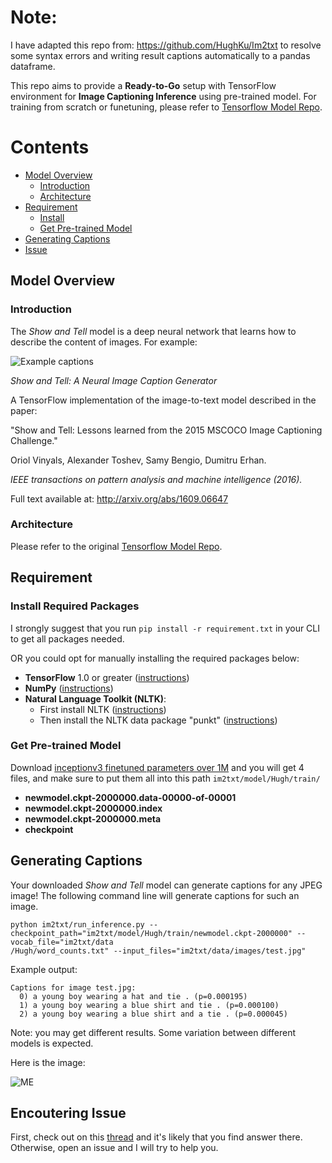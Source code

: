 # Note:
I have adapted this repo from: https://github.com/HughKu/Im2txt to resolve some syntax errors and writing result captions automatically to a pandas dataframe.

This repo aims to provide a **Ready-to-Go** setup with TensorFlow environment for **Image Captioning Inference** using pre-trained model. For training from scratch or funetuning, please refer to [Tensorflow Model Repo](https://github.com/tensorflow/models/tree/master/research/im2txt).


# Contents
* [Model Overview](#model-overview)
    * [Introduction](#introduction)
    * [Architecture](#architecture)
* [Requirement](#getting-started)
    * [Install](#install-required-packages)
    * [Get Pre-trained Model](#get-pre-trained-model)
* [Generating Captions](#generating-captions)
* [Issue](#encoutering-issue)

## Model Overview

### Introduction
The *Show and Tell* model is a deep neural network that learns how to describe
the content of images. For example:

![Example captions](g3doc/example_captions.jpg)

*Show and Tell: A Neural Image Caption Generator*

A TensorFlow implementation of the image-to-text model described in the paper:

"Show and Tell: Lessons learned from the 2015 MSCOCO Image Captioning
Challenge."

Oriol Vinyals, Alexander Toshev, Samy Bengio, Dumitru Erhan.

*IEEE transactions on pattern analysis and machine intelligence (2016).*

Full text available at: http://arxiv.org/abs/1609.06647

### Architecture
Please refer to the original [Tensorflow Model Repo](https://github.com/tensorflow/models/tree/master/research/im2txt).

## Requirement

### Install Required Packages
I strongly suggest that you run `pip install -r requirement.txt` in your CLI 
to get all packages needed.

OR you could opt for manually installing the required packages below:

* **TensorFlow** 1.0 or greater ([instructions](https://www.tensorflow.org/install/))
* **NumPy** ([instructions](http://www.scipy.org/install.html))
* **Natural Language Toolkit (NLTK)**:
    * First install NLTK ([instructions](http://www.nltk.org/install.html))
    * Then install the NLTK data package "punkt" ([instructions](http://www.nltk.org/data.html))

### Get Pre-trained Model
Download [inceptionv3 finetuned parameters over 1M](https://drive.google.com/open?id=1r4-9FEIbOUyBSvA-fFVFgvhFpgee6sF5) and you will get 4 files, and make sure to put them all into this path `im2txt/model/Hugh/train/`
* **newmodel.ckpt-2000000.data-00000-of-00001**
* **newmodel.ckpt-2000000.index**
* **newmodel.ckpt-2000000.meta**
* **checkpoint**

## Generating Captions
Your downloaded *Show and Tell* model can generate captions for any JPEG image! The
following command line will generate captions for such an image.
```
python im2txt/run_inference.py --checkpoint_path="im2txt/model/Hugh/train/newmodel.ckpt-2000000" --vocab_file="im2txt/data
/Hugh/word_counts.txt" --input_files="im2txt/data/images/test.jpg"
```

Example output:
```
Captions for image test.jpg:
  0) a young boy wearing a hat and tie . (p=0.000195)
  1) a young boy wearing a blue shirt and tie . (p=0.000100)
  2) a young boy wearing a blue shirt and a tie . (p=0.000045)
```

Note: you may get different results. Some variation between different models is
expected.

Here is the image:

![ME](im2txt/data/images/test.jpg)

## Encoutering Issue
First, check out on this [thread](https://github.com/tensorflow/models/issues/466) and it's likely that you find answer there. Otherwise, open an issue and I will try to help you.
